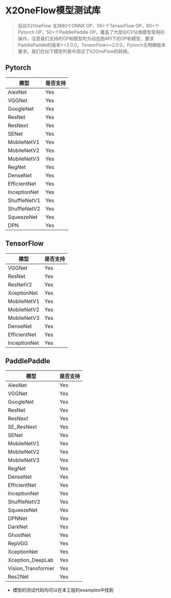# X2OneFlow模型测试库

> 目前X2OneFlow 支持80个ONNX OP，50+个TensorFlow OP，80+个Pytorch OP，50+个PaddlePaddle OP，覆盖了大部分CV分类模型常用的操作。注意我们支持的OP和模型均为动态图API下的OP和模型，要求PaddlePaddle的版本>=2.0.0，TensorFlow>=2.0.0，Pytorch无明确版本要求。我们在如下模型列表中测试了X2OneFlow的转换。

## Pytorch

| 模型         | 是否支持 |
| ------------ | -------- |
| AlexNet      | Yes      |
| VGGNet       | Yes      |
| GoogleNet    | Yes      |
| ResNet       | Yes      |
| ResNext      | Yes      |
| SENet        | Yes      |
| MobileNetV1  | Yes      |
| MobileNetV2  | Yes      |
| MobileNetV3  | Yes      |
| RegNet       | Yes      |
| DenseNet     | Yes      |
| EfficientNet | Yes      |
| InceptionNet | Yes      |
| ShuffleNetV1 | Yes      |
| ShuffleNetV2 | Yes      |
| SqueezeNet   | Yes      |
| DPN          | Yes      |

## TensorFlow

| 模型         | 是否支持 |
| ------------ | -------- |
| VGGNet       | Yes      |
| ResNet       | Yes      |
| ResNetV2     | Yes      |
| XceptionNet  | Yes      |
| MobileNetV1  | Yes      |
| MobileNetV2  | Yes      |
| MobileNetV3  | Yes      |
| DenseNet     | Yes      |
| EfficientNet | Yes      |
| InceptionNet | Yes      |

## PaddlePaddle

| 模型               | 是否支持                                                     |
| ------------------ | ------------------------------------------------------------ |
| AlexNet            | Yes                                                          |
| VGGNet             | Yes                                                          |
| GoogleNet          | Yes                                                          |
| ResNet             | Yes                                                          |
| ResNext            | Yes                                                          |
| SE_ResNext         | Yes                                                          |
| SENet              | Yes                                                          |
| MobileNetV1        | Yes                                                          |
| MobileNetV2        | Yes                                                          |
| MobileNetV3        | Yes                                                          |
| RegNet             | Yes                                                          |
| DenseNet           | Yes                                                          |
| EfficientNet       | Yes                                                          |
| InceptionNet       | Yes                                                          |
| ShuffleNetV2       | Yes                                                          |
| SqueezeNet         | Yes                                                          |
| DPNNet             | Yes                                                          |
| DarkNet            | Yes                                                          |
| GhostNet           | Yes                                                          |
| RepVGG             | Yes                                                          |
| XceptionNet        | Yes                                                          |
| Xception_DeepLab   | Yes                                                          |
| Vision_Transformer | Yes                                                          |
| Res2Net            | Yes                                                          |


- 模型的测试代码均可以在本工程的examples中找到